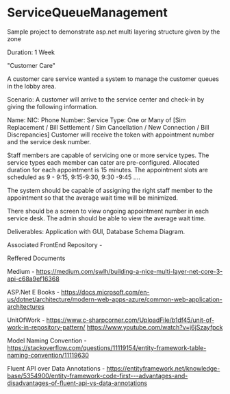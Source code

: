 # ServiceQueueManagement
Sample project to demonstrate asp.net multi layering structure given by the zone 


Duration: 1 Week

"Customer Care"

A customer care service wanted a system to manage the customer queues in the lobby area.

Scenario:
A customer will arrive to the service center and check-in by giving the following information.

Name:
NIC:
Phone Number:
Service Type: One or Many of [Sim Replacement / Bill Settlement / Sim Cancellation / New Connection / Bill Discrepancies]
Customer will receive the token with appointment number and the service desk number. 

Staff members are capable of servicing one or more service types. The service types each member can cater are pre-configured. Allocated duration for each appointment is 15 minutes. The appointment slots are scheduled as 9 - 9:15, 9:15-9:30, 9:30 -9:45 ….

The system should be capable of assigning the right staff member to the appointment so that the average wait time will be minimized.

There should be a screen to view ongoing appointment number in each service desk. 
The admin should be able to view the average wait time.

Deliverables: Application with GUI, Database Schema Diagram.

Associated FrontEnd Repository - 

Reffered Documents

Medium - https://medium.com/swlh/building-a-nice-multi-layer-net-core-3-api-c68a9ef16368

ASP.Net E Books - https://docs.microsoft.com/en-us/dotnet/architecture/modern-web-apps-azure/common-web-application-architectures

UnitOfWork - https://www.c-sharpcorner.com/UploadFile/b1df45/unit-of-work-in-repository-pattern/
             https://www.youtube.com/watch?v=j6jSzayfpck

Model Naming Convention - https://stackoverflow.com/questions/11119154/entity-framework-table-naming-convention/11119630

Fluent API over Data Annotations - https://entityframework.net/knowledge-base/5354900/entity-framework-code-first---advantages-and-disadvantages-of-fluent-api-vs-data-annotations



